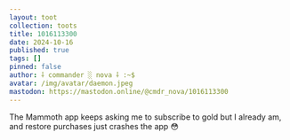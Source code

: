```yaml
---
layout: toot
collection: toots
title: 1016113300
date: 2024-10-16
published: true
tags: []
pinned: false
author: ⸸ commander ░ nova ⸸ :~$
avatar: /img/avatar/daemon.jpeg
mastodon: https://mastodon.online/@cmdr_nova/1016113300
---
```


The Mammoth app keeps asking me to subscribe to gold but I already am, and restore purchases just crashes the app 😳
